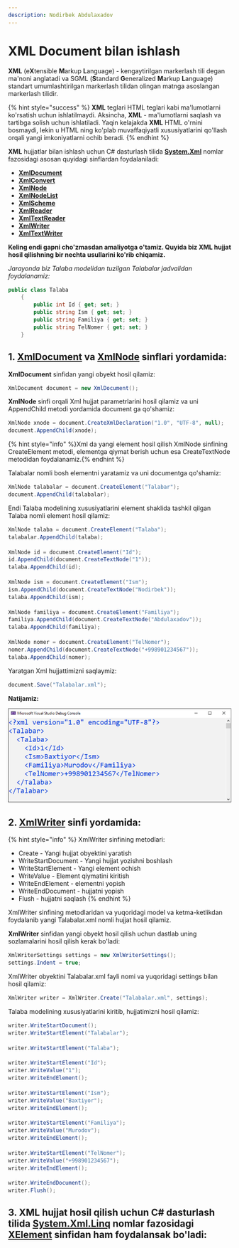 ```yaml
---
description: Nodirbek Abdulaxadov
---
```


# XML Document bilan ishlash

**XML** \(e**X**tensible **M**arkup **L**anguage\) - kengaytirilgan markerlash tili degan ma'noni anglatadi va SGML \(**S**tandard **G**eneralized **M**arkup **L**anguage\) standart umumlashtirilgan markerlash tilidan olingan matnga asoslangan markerlash tilidir.

{% hint style="success" %}
**XML** teglari HTML teglari kabi ma'lumotlarni ko'rsatish uchun ishlatilmaydi. Aksincha, **XML** - ma'lumotlarni saqlash va tartibga solish uchun ishlatiladi. Yaqin kelajakda **XML** HTML o'rnini bosmaydi, lekin u HTML ning ko'plab muvaffaqiyatli xususiyatlarini qo'llash orqali yangi imkoniyatlarni ochib beradi.
{% endhint %}

**XML** hujjatlar bilan ishlash uchun C\# dasturlash tilida [**System.Xml**](https://docs.microsoft.com/en-us/dotnet/api/system.xml?view=net-5.0) nomlar fazosidagi asosan quyidagi sinflardan foydalaniladi:

* [**XmlDocument**](https://docs.microsoft.com/en-us/dotnet/api/system.xml.xmldocument?view=net-5.0)
* [**XmlConvert**](https://docs.microsoft.com/en-us/dotnet/api/system.xml.xmlconvert?view=net-5.0)
* [**XmlNode**](https://docs.microsoft.com/en-us/dotnet/api/system.xml.xmlnode?view=net-5.0)
* [**XmlNodeList**](https://docs.microsoft.com/en-us/dotnet/api/system.xml.xmlnodelist?view=net-5.0)
* [**XmlScheme**](https://docs.microsoft.com/en-us/dotnet/api/system.xml.xmlscheme?view=net-5.0)
* [**XmlReader**](https://docs.microsoft.com/en-us/dotnet/api/system.xml.xmlreader?view=net-5.0)
* [**XmlTextReader**](https://docs.microsoft.com/en-us/dotnet/api/system.xml.xmltextreader?view=net-5.0)
* [**XmlWriter**](https://docs.microsoft.com/en-us/dotnet/api/system.xml.xmlwriter?view=net-5.0)
* [**XmlTextWriter**](https://docs.microsoft.com/en-us/dotnet/api/system.xml.xmltextwriter?view=net-5.0)

**Keling endi gapni cho'zmasdan amaliyotga o'tamiz. Quyida biz XML hujjat hosil qilishning bir nechta usullarini ko'rib chiqamiz.**

_Jarayonda biz Talaba modelidan tuzilgan Talabalar jadvalidan foydalanamiz:_

```csharp
public class Talaba
    {
        public int Id { get; set; }
        public string Ism { get; set; }
        public string Familiya { get; set; }
        public string TelNomer { get; set; }
    }
```

## 1. [**XmlDocument**](https://docs.microsoft.com/en-us/dotnet/api/system.xml.xmldocument?view=net-5.0) va [**XmlNode**](https://docs.microsoft.com/en-us/dotnet/api/system.xml.xmlnode?view=net-5.0) sinflari yordamida:

**XmlDocument** sinfidan yangi obyekt hosil qilamiz:

```csharp
XmlDocument document = new XmlDocument();
```

**XmlNode** sinfi orqali Xml hujjat parametrlarini hosil qilamiz va uni AppendChild metodi yordamida document ga qo'shamiz:

```csharp
XmlNode xnode = document.CreateXmlDeclaration("1.0", "UTF-8", null);
document.AppendChild(xnode);
```

{% hint style="info" %}Xml da yangi element hosil qilish XmlNode sinfining CreateElement metodi, elementga qiymat berish uchun esa CreateTextNode metodidan foydalanamiz.{% endhint %}

Talabalar nomli bosh elementni yaratamiz va uni documentga qo'shamiz:

```csharp
XmlNode talabalar = document.CreateElement("Talabar");
document.AppendChild(talabalar);
```

Endi Talaba modelining xususiyatlarini element shaklida tashkil qilgan Talaba nomli element hosil qilamiz:

```csharp
XmlNode talaba = document.CreateElement("Talaba");
talabalar.AppendChild(talaba);

XmlNode id = document.CreateElement("Id");
id.AppendChild(document.CreateTextNode("1"));
talaba.AppendChild(id);

XmlNode ism = document.CreateElement("Ism");
ism.AppendChild(document.CreateTextNode("Nodirbek"));
talaba.AppendChild(ism);

XmlNode familiya = document.CreateElement("Familiya");
familiya.AppendChild(document.CreateTextNode("Abdulaxadov"));
talaba.AppendChild(familiya);

XmlNode nomer = document.CreateElement("TelNomer");
nomer.AppendChild(document.CreateTextNode("+998901234567"));
talaba.AppendChild(nomer);
```

Yaratgan Xml hujjattimizni saqlaymiz:

```csharp
document.Save("Talabalar.xml");
```

**Natijamiz:**

![](../../../.gitbook/assets/xml_1.png)

## 2. [**XmlWriter**](https://docs.microsoft.com/en-us/dotnet/api/system.xml.xmlwriter?view=net-5.0) sinfi yordamida:

{% hint style="info" %}
XmlWriter sinfining metodlari:
* Create - Yangi hujjat obyektini yaratish
* WriteStartDocument - Yangi hujjat yozishni boshlash
* WriteStartElement - Yangi element ochish
* WriteValue - Element qiymatini kiritish
* WriteEndElement - elementni yopish
* WriteEndDocument - hujjatni yopish
* Flush - hujjatni saqlash
{% endhint %}

XmlWriter sinfining metodlaridan va yuqoridagi model va ketma-ketlikdan foydalanib yangi Talabalar.xml nomli hujjat hosil qilamiz.

**XmlWriter** sinfidan yangi obyekt hosil qilish uchun dastlab uning sozlamalarini hosil qilish kerak bo'ladi:

```csharp
XmlWriterSettings settings = new XmlWriterSettings();
settings.Indent = true;
```

XmlWriter obyektini Talabalar.xml fayli nomi va yuqoridagi settings bilan hosil qilamiz:

```csharp
XmlWriter writer = XmlWriter.Create("Talabalar.xml", settings);
```

Talaba modelining xususiyatlarini kiritib, hujjatimizni hosil qilamiz:

```csharp
writer.WriteStartDocument();
writer.WriteStartElement("Talabalar");

writer.WriteStartElement("Talaba");

writer.WriteStartElement("Id");
writer.WriteValue("1");
writer.WriteEndElement();

writer.WriteStartElement("Ism");
writer.WriteValue("Baxtiyor");
writer.WriteEndElement();

writer.WriteStartElement("Familiya");
writer.WriteValue("Murodov");
writer.WriteEndElement();

writer.WriteStartElement("TelNomer");
writer.WriteValue("+998901234567");
writer.WriteEndElement();

writer.WriteEndDocument();
writer.Flush();
```

## 3. **XML** hujjat hosil qilish uchun C\# dasturlash tilida [**System.Xml.Linq**](https://docs.microsoft.com/en-us/dotnet/api/system.xml.linq?view=net-5.0) nomlar fazosidagi [**XElement**](https://docs.microsoft.com/en-us/dotnet/api/system.xml.linq.xelement?view=net-5.0) sinfidan ham foydalansak bo'ladi:
